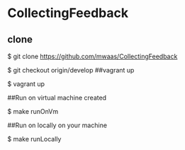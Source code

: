 CollectingFeedback
==================


## clone
$ git clone https://github.com/mwaas/CollectingFeedback 

$ git checkout origin/develop
##vagrant up

$ vagrant up


##Run on virtual machine created

$ make runOnVm


##Run on locally on your machine

$ make runLocally